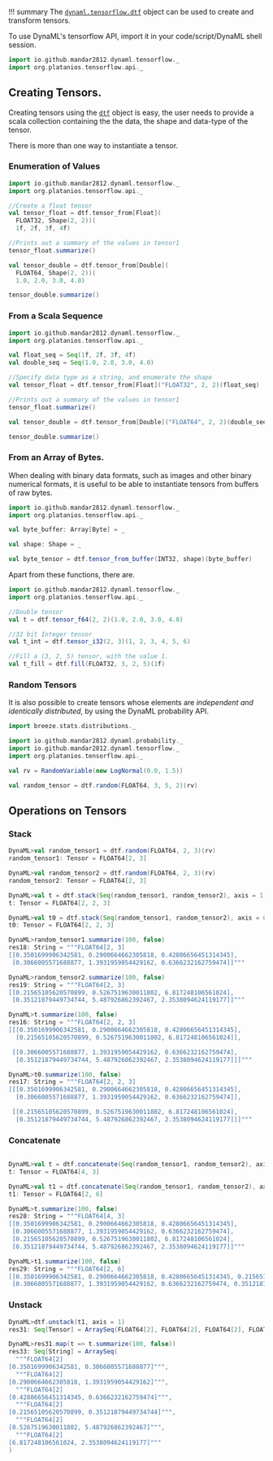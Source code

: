 !!! summary
    The [`dynaml.tensorflow.dtf`](https://transcendent-ai-labs.github.io/api_docs/DynaML/recent/dynaml-core/#io.github.mandar2812.dynaml.tensorflow.package$$dtf$) 
    object can be used to create and transform tensors.
    
To use DynaML's tensorflow API, import it in your code/script/DynaML shell session.

```scala
import io.github.mandar2812.dynaml.tensorflow._
import org.platanios.tensorflow.api._
```

## Creating Tensors.

Creating tensors using the [`dtf`](https://transcendent-ai-labs.github.io/api_docs/DynaML/recent/dynaml-core/#io.github.mandar2812.dynaml.tensorflow.package$$dtf$) 
object is easy, the user needs to provide a scala collection containing the
the data, the shape and data-type of the tensor. 

There is more than one way to instantiate a tensor.

### Enumeration of Values

```scala
import io.github.mandar2812.dynaml.tensorflow._
import org.platanios.tensorflow.api._

//Create a float tensor
val tensor_float = dtf.tensor_from[Float](
  FLOAT32, Shape(2, 2))(
  1f, 2f, 3f, 4f)

//Prints out a summary of the values in tensor1
tensor_float.summarize()

val tensor_double = dtf.tensor_from[Double](
  FLOAT64, Shape(2, 2))(
  1.0, 2.0, 3.0, 4.0)

tensor_double.summarize()
```

### From a Scala Sequence

```scala
import io.github.mandar2812.dynaml.tensorflow._
import org.platanios.tensorflow.api._

val float_seq = Seq(1f, 2f, 3f, 4f)
val double_seq = Seq(1.0, 2.0, 3.0, 4.0)

//Specify data type as a string, and enumerate the shape
val tensor_float = dtf.tensor_from[Float]("FLOAT32", 2, 2)(float_seq)

//Prints out a summary of the values in tensor1
tensor_float.summarize()

val tensor_double = dtf.tensor_from[Double]("FLOAT64", 2, 2)(double_seq)

tensor_double.summarize()
```

### From an Array of Bytes.

When dealing with binary data formats, such as images and other binary numerical formats, 
it is useful to be able to instantiate tensors from buffers of raw bytes.

```scala
import io.github.mandar2812.dynaml.tensorflow._
import org.platanios.tensorflow.api._

val byte_buffer: Array[Byte] = _

val shape: Shape = _

val byte_tensor = dtf.tensor_from_buffer(INT32, shape)(byte_buffer)
```

Apart from these functions, there are.

```scala
import io.github.mandar2812.dynaml.tensorflow._
import org.platanios.tensorflow.api._

//Double tensor
val t = dtf.tensor_f64(2, 2)(1.0, 2.0, 3.0, 4.0)

//32 bit Integer tensor
val t_int = dtf.tensor_i32(2, 3)(1, 2, 3, 4, 5, 6)

//Fill a (3, 2, 5) tensor, with the value 1.
val t_fill = dtf.fill(FLOAT32, 3, 2, 5)(1f)

```

### Random Tensors

It is also possible to create tensors whose elements are _independent and identically distributed_, by using the DynaML
probability API.

```scala
import breeze.stats.distributions._

import io.github.mandar2812.dynaml.probability._
import io.github.mandar2812.dynaml.tensorflow._
import org.platanios.tensorflow.api._

val rv = RandomVariable(new LogNormal(0.0, 1.5))

val random_tensor = dtf.random(FLOAT64, 3, 5, 2)(rv)

```

## Operations on Tensors

### Stack

```scala
DynaML>val random_tensor1 = dtf.random(FLOAT64, 2, 3)(rv) 
random_tensor1: Tensor = FLOAT64[2, 3]

DynaML>val random_tensor2 = dtf.random(FLOAT64, 2, 3)(rv) 
random_tensor2: Tensor = FLOAT64[2, 3]

DynaML>val t = dtf.stack(Seq(random_tensor1, random_tensor2), axis = 1) 
t: Tensor = FLOAT64[2, 2, 3]

DynaML>val t0 = dtf.stack(Seq(random_tensor1, random_tensor2), axis = 0) 
t0: Tensor = FLOAT64[2, 2, 3]

DynaML>random_tensor1.summarize(100, false) 
res18: String = """FLOAT64[2, 3]
[[0.3501699906342581, 0.2900664662305818, 0.42806656451314345],
 [0.3066005571688877, 1.3931959054429162, 0.6366232162759474]]"""

DynaML>random_tensor2.summarize(100, false) 
res19: String = """FLOAT64[2, 3]
[[0.21565105620570899, 0.5267519630011802, 6.817248106561024],
 [0.35121879449734744, 5.487926862392467, 2.3538094624119177]]"""

DynaML>t.summarize(100, false) 
res16: String = """FLOAT64[2, 2, 3]
[[[0.3501699906342581, 0.2900664662305818, 0.42806656451314345],
  [0.21565105620570899, 0.5267519630011802, 6.817248106561024]],

 [[0.3066005571688877, 1.3931959054429162, 0.6366232162759474],
  [0.35121879449734744, 5.487926862392467, 2.3538094624119177]]]"""

DynaML>t0.summarize(100, false) 
res17: String = """FLOAT64[2, 2, 3]
[[[0.3501699906342581, 0.2900664662305818, 0.42806656451314345],
  [0.3066005571688877, 1.3931959054429162, 0.6366232162759474]],

 [[0.21565105620570899, 0.5267519630011802, 6.817248106561024],
  [0.35121879449734744, 5.487926862392467, 2.3538094624119177]]]"""


```

### Concatenate

```scala

DynaML>val t = dtf.concatenate(Seq(random_tensor1, random_tensor2), axis = 0) 
t: Tensor = FLOAT64[4, 3]

DynaML>val t1 = dtf.concatenate(Seq(random_tensor1, random_tensor2), axis = 1) 
t1: Tensor = FLOAT64[2, 6]

DynaML>t.summarize(100, false) 
res28: String = """FLOAT64[4, 3]
[[0.3501699906342581, 0.2900664662305818, 0.42806656451314345],
 [0.3066005571688877, 1.3931959054429162, 0.6366232162759474],
 [0.21565105620570899, 0.5267519630011802, 6.817248106561024],
 [0.35121879449734744, 5.487926862392467, 2.3538094624119177]]"""

DynaML>t1.summarize(100, false) 
res29: String = """FLOAT64[2, 6]
[[0.3501699906342581, 0.2900664662305818, 0.42806656451314345, 0.21565105620570899, 0.5267519630011802, 6.817248106561024],
 [0.3066005571688877, 1.3931959054429162, 0.6366232162759474, 0.35121879449734744, 5.487926862392467, 2.3538094624119177]]"""


```

### Unstack

```scala
DynaML>dtf.unstack(t1, axis = 1) 
res31: Seq[Tensor] = ArraySeq(FLOAT64[2], FLOAT64[2], FLOAT64[2], FLOAT64[2], FLOAT64[2], FLOAT64[2])

DynaML>res31.map(t => t.summarize(100, false)) 
res33: Seq[String] = ArraySeq(
  """FLOAT64[2]
[0.3501699906342581, 0.3066005571688877]""",
  """FLOAT64[2]
[0.2900664662305818, 1.3931959054429162]""",
  """FLOAT64[2]
[0.42806656451314345, 0.6366232162759474]""",
  """FLOAT64[2]
[0.21565105620570899, 0.35121879449734744]""",
  """FLOAT64[2]
[0.5267519630011802, 5.487926862392467]""",
  """FLOAT64[2]
[6.817248106561024, 2.3538094624119177]"""
)


```